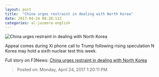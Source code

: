 ```yaml
---
layout: post
title:  "China urges restraint in dealing with North Korea"
date: 2017-04-24 08:20:11Z
categories: al-jazeera-english
---
```


![China urges restraint in dealing with North Korea](http://www.aljazeera.com/mritems/Images/2017/4/7/cc05d15cf7944d26ae7de029377080c0_18.jpg)

Appeal comes during Xi phone call to Trump following rising speculation N Korea may hold a sixth nuclear test this week.


Full story on F3News: [China urges restraint in dealing with North Korea](http://www.f3nws.com/n/HEqxyF)

> Posted on: Monday, April 24, 2017 1:20:11 PM
